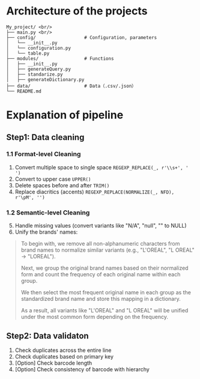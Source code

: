 # Architecture of the projects

```
My_project/ <br/>
├── main.py <br/>                 
├── config/                  # Configuration, parameters
│   └── __init__.py       
│   └── configuration.py
│   └── table.py       
├── modules/                 # Functions
│   ├── __init__.py         
│   ├── generateQuery.py        
│   ├── standarize.py
│   ├── generateDictionary.py             
├── data/                    # Data（.csv/.json）
└── README.md                    
```

# Explanation of pipeline
## Step1: Data cleaning
### 1.1 Format-level Cleaning
1. Convert multiple space to single space ```REGEXP_REPLACE(_, r'\\s+', ' ')```
2. Convert to upper case ```UPPER()```
3. Delete spaces before and after ```TRIM()```
4. Replace diacritics (accents) ```REGEXP_REPLACE(NORMALIZE(_, NFD), r'\pM', '')```
### 1.2 Semantic-level Cleaning
5. Handle missing values (convert variants like "N/A", "null", "" to NULL)
6. Unify the brands' names:

> To begin with, we remove all non-alphanumeric characters from brand names to normalize similar variants (e.g., "L'OREAL", "L OREAL" → "LOREAL").  
>
> Next, we group the original brand names based on their normalized form and count the frequency of each original name within each group.  
>
> We then select the most frequent original name in each group as the standardized brand name and store this mapping in a dictionary.
> 
> As a result, all variants like "L'OREAL" and "L OREAL" will be unified under the most common form depending on the frequency.  



## Step2: Data validaton
1. Check duplicates across the entire line
2. Check duplicates based on primary key
3. [Option] Check barcode length
4. [Option] Check consistency of barcode with hierarchy
